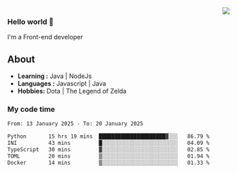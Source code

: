 <img align='right' src="https://github-readme-stats.vercel.app/api?username=jumodada&show_icons=true&theme=vue">

### Hello world 👋

I'm a Front-end developer 
    
## About
-  **Learning :** Java | NodeJs
-  **Languages :** Javascript | Java
-  **Hobbies:** Dota | The Legend of Zelda

### My code time

<!--START_SECTION:waka-->

```txt
From: 13 January 2025 - To: 20 January 2025

Python       15 hrs 19 mins  █████████████████████▓░░░   86.79 %
INI          43 mins         █░░░░░░░░░░░░░░░░░░░░░░░░   04.09 %
TypeScript   30 mins         ▓░░░░░░░░░░░░░░░░░░░░░░░░   02.85 %
TOML         20 mins         ▒░░░░░░░░░░░░░░░░░░░░░░░░   01.94 %
Docker       14 mins         ▒░░░░░░░░░░░░░░░░░░░░░░░░   01.33 %
```

<!--END_SECTION:waka-->
